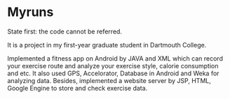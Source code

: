 Myruns
======

State first: the code cannot be referred.

It is a project in my first-year graduate student in Dartmouth College.


Implemented a fitness app on Android by JAVA and XML which can record your exercise route and analyze your exercise style, calorie consumption and etc. It also used GPS, Accelorator, Database in Android and Weka for analyzing data. Besides, implemented a website server by JSP, HTML, Google Engine to store and check exercise data.
